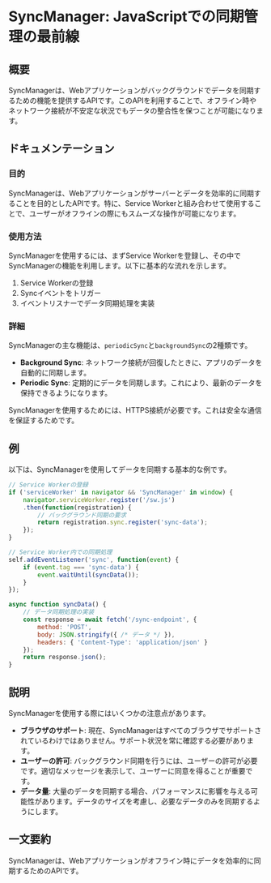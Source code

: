 <!--
Meta Description: # SyncManager: JavaScriptでの同期管理の最前線 ## 概要 SyncManagerは、Webアプリケーションがバックグラウンドでデータを同期するための機能を提供するAPIです。このAPIを利用することで、オフライン時やネットワーク接続が不安定な状況でもデータの整合性を保つこと...
Meta Keywords: sync, service, syncmanagerは, function, event
-->

# SyncManager: JavaScriptでの同期管理の最前線

## 概要
SyncManagerは、Webアプリケーションがバックグラウンドでデータを同期するための機能を提供するAPIです。このAPIを利用することで、オフライン時やネットワーク接続が不安定な状況でもデータの整合性を保つことが可能になります。

## ドキュメンテーション
### 目的
SyncManagerは、Webアプリケーションがサーバーとデータを効率的に同期することを目的としたAPIです。特に、Service Workerと組み合わせて使用することで、ユーザーがオフラインの際にもスムーズな操作が可能になります。

### 使用方法
SyncManagerを使用するには、まずService Workerを登録し、その中でSyncManagerの機能を利用します。以下に基本的な流れを示します。

1. Service Workerの登録
2. Syncイベントをトリガー
3. イベントリスナーでデータ同期処理を実装

### 詳細
SyncManagerの主な機能は、`periodicSync`と`backgroundSync`の2種類です。

- **Background Sync**: ネットワーク接続が回復したときに、アプリのデータを自動的に同期します。
- **Periodic Sync**: 定期的にデータを同期します。これにより、最新のデータを保持できるようになります。

SyncManagerを使用するためには、HTTPS接続が必要です。これは安全な通信を保証するためです。

## 例
以下は、SyncManagerを使用してデータを同期する基本的な例です。

```javascript
// Service Workerの登録
if ('serviceWorker' in navigator && 'SyncManager' in window) {
    navigator.serviceWorker.register('/sw.js')
    .then(function(registration) {
        // バックグラウンド同期の要求
        return registration.sync.register('sync-data');
    });
}

// Service Worker内での同期処理
self.addEventListener('sync', function(event) {
    if (event.tag === 'sync-data') {
        event.waitUntil(syncData());
    }
});

async function syncData() {
    // データ同期処理の実装
    const response = await fetch('/sync-endpoint', {
        method: 'POST',
        body: JSON.stringify({ /* データ */ }),
        headers: { 'Content-Type': 'application/json' }
    });
    return response.json();
}
```

## 説明
SyncManagerを使用する際にはいくつかの注意点があります。

- **ブラウザのサポート**: 現在、SyncManagerはすべてのブラウザでサポートされているわけではありません。サポート状況を常に確認する必要があります。
- **ユーザーの許可**: バックグラウンド同期を行うには、ユーザーの許可が必要です。適切なメッセージを表示して、ユーザーに同意を得ることが重要です。
- **データ量**: 大量のデータを同期する場合、パフォーマンスに影響を与える可能性があります。データのサイズを考慮し、必要なデータのみを同期するようにします。

## 一文要約
SyncManagerは、Webアプリケーションがオフライン時にデータを効率的に同期するためのAPIです。